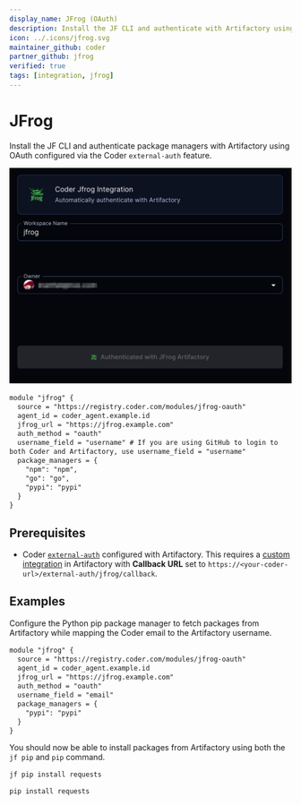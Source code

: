 ```yaml
---
display_name: JFrog (OAuth)
description: Install the JF CLI and authenticate with Artifactory using OAuth.
icon: ../.icons/jfrog.svg
maintainer_github: coder
partner_github: jfrog
verified: true
tags: [integration, jfrog]
---
```


# JFrog

Install the JF CLI and authenticate package managers with Artifactory using OAuth configured via the Coder `external-auth` feature.

![JFrog OAuth](../.images/jfrog-oauth.png)

```hcl
module "jfrog" {
  source = "https://registry.coder.com/modules/jfrog-oauth"
  agent_id = coder_agent.example.id
  jfrog_url = "https://jfrog.example.com"
  auth_method = "oauth"
  username_field = "username" # If you are using GitHub to login to both Coder and Artifactory, use username_field = "username"
  package_managers = {
    "npm": "npm",
    "go": "go",
    "pypi": "pypi"
  }
}
```

## Prerequisites

- Coder [`external-auth`](https://docs.coder.com/docs/admin/external-auth/) configured with Artifactory. This requires a [custom integration](https://jfrog.com/help/r/jfrog-installation-setup-documentation/enable-new-integrations) in Artifactory with **Callback URL** set to `https://<your-coder-url>/external-auth/jfrog/callback`.

## Examples

Configure the Python pip package manager to fetch packages from Artifactory while mapping the Coder email to the Artifactory username.

```hcl
module "jfrog" {
  source = "https://registry.coder.com/modules/jfrog-oauth"
  agent_id = coder_agent.example.id
  jfrog_url = "https://jfrog.example.com"
  auth_method = "oauth"
  username_field = "email"
  package_managers = {
    "pypi": "pypi"
  }
}
```

You should now be able to install packages from Artifactory using both the `jf pip` and `pip` command.

```shell
jf pip install requests
```

```shell
pip install requests
```
